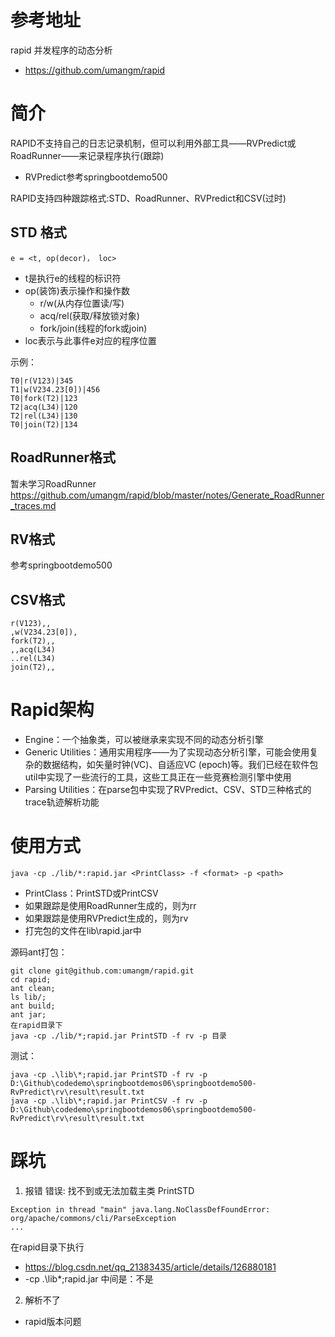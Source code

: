 # 参考地址
rapid 并发程序的动态分析
- https://github.com/umangm/rapid

# 简介
RAPID不支持自己的日志记录机制，但可以利用外部工具——RVPredict或RoadRunner——来记录程序执行(跟踪)
- RVPredict参考springbootdemo500

RAPID支持四种跟踪格式:STD、RoadRunner、RVPredict和CSV(过时)

## STD 格式
`e = <t, op(decor)， loc>`
- t是执行e的线程的标识符
- op(装饰)表示操作和操作数
    - r/w(从内存位置读/写)
    - acq/rel(获取/释放锁对象)
    - fork/join(线程的fork或join)
- loc表示与此事件e对应的程序位置

示例：
```
T0|r(V123)|345
T1|w(V234.23[0])|456
T0|fork(T2)|123
T2|acq(L34)|120
T2|rel(L34)|130
T0|join(T2)|134
```
## RoadRunner格式
暂未学习RoadRunner
https://github.com/umangm/rapid/blob/master/notes/Generate_RoadRunner_traces.md

## RV格式
参考springbootdemo500

## CSV格式
```
r(V123),,
,w(V234.23[0]),
fork(T2),,
,,acq(L34)
..rel(L34)
join(T2),,
```

# Rapid架构
- Engine：一个抽象类，可以被继承来实现不同的动态分析引擎
- Generic Utilities：通用实用程序——为了实现动态分析引擎，可能会使用复杂的数据结构，如矢量时钟(VC)、自适应VC (epoch)等。我们已经在软件包util中实现了一些流行的工具，这些工具正在一些竞赛检测引擎中使用
- Parsing Utilities：在parse包中实现了RVPredict、CSV、STD三种格式的trace轨迹解析功能

# 使用方式
`java -cp ./lib/*:rapid.jar <PrintClass> -f <format> -p <path>`
- PrintClass：PrintSTD或PrintCSV
- 如果跟踪是使用RoadRunner生成的，则<format>为rr
- 如果跟踪是使用RVPredict生成的，则<format>为rv
- 打完包的文件在lib\rapid.jar中

源码ant打包：
```
git clone git@github.com:umangm/rapid.git
cd rapid;
ant clean;
ls lib/;
ant build;
ant jar;
在rapid目录下
java -cp ./lib/*;rapid.jar PrintSTD -f rv -p 目录
```

测试：
```
java -cp .\lib\*;rapid.jar PrintSTD -f rv -p D:\Github\codedemo\springbootdemos06\springbootdemo500-RvPredict\rv\result\result.txt
java -cp .\lib\*;rapid.jar PrintCSV -f rv -p D:\Github\codedemo\springbootdemos06\springbootdemo500-RvPredict\rv\result\result.txt
```

# 踩坑
1. 报错 错误: 找不到或无法加载主类 PrintSTD
```
Exception in thread "main" java.lang.NoClassDefFoundError: org/apache/commons/cli/ParseException
...
```
在rapid目录下执行
- https://blog.csdn.net/qq_21383435/article/details/126880181
- -cp .\lib\*;rapid.jar 中间是：不是

2. 解析不了
- rapid版本问题


